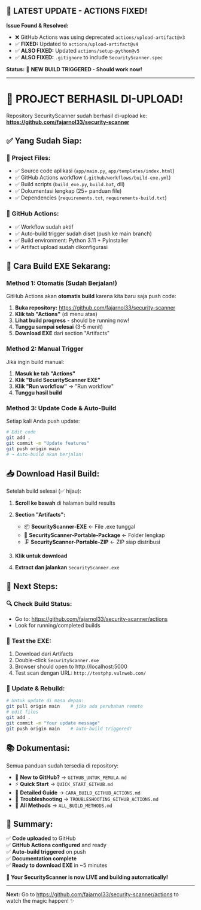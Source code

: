 ## 🔄 **LATEST UPDATE - ACTIONS FIXED!**

**Issue Found & Resolved:**
- ❌ GitHub Actions was using deprecated `actions/upload-artifact@v3`
- ✅ **FIXED:** Updated to `actions/upload-artifact@v4`
- ✅ **ALSO FIXED:** Updated `actions/setup-python@v5`  
- ✅ **ALSO FIXED:** `.gitignore` to include `SecurityScanner.spec`

**Status:** 🚀 **NEW BUILD TRIGGERED - Should work now!**

---

# 🎉 PROJECT BERHASIL DI-UPLOAD!

Repository SecurityScanner sudah berhasil di-upload ke:
**https://github.com/fajarnol33/security-scanner**

## ✅ Yang Sudah Siap:

### 📁 **Project Files:**
- ✅ Source code aplikasi (`app/main.py`, `app/templates/index.html`)
- ✅ GitHub Actions workflow (`.github/workflows/build-exe.yml`)
- ✅ Build scripts (`build_exe.py`, `build.bat`, dll)
- ✅ Dokumentasi lengkap (25+ panduan file)
- ✅ Dependencies (`requirements.txt`, `requirements-build.txt`)

### 🤖 **GitHub Actions:**
- ✅ Workflow sudah aktif
- ✅ Auto-build trigger sudah diset (push ke main branch)
- ✅ Build environment: Python 3.11 + PyInstaller
- ✅ Artifact upload sudah dikonfigurasi

## 🚀 Cara Build EXE Sekarang:

### Method 1: Otomatis (Sudah Berjalan!)
GitHub Actions akan **otomatis build** karena kita baru saja push code:

1. **Buka repository:** https://github.com/fajarnol33/security-scanner
2. **Klik tab "Actions"** (di menu atas)
3. **Lihat build progress** - should be running now!
4. **Tunggu sampai selesai** (3-5 menit)
5. **Download EXE** dari section "Artifacts"

### Method 2: Manual Trigger
Jika ingin build manual:

1. **Masuk ke tab "Actions"**
2. **Klik "Build SecurityScanner EXE"**
3. **Klik "Run workflow"** → "Run workflow"
4. **Tunggu hasil build**

### Method 3: Update Code & Auto-Build
Setiap kali Anda push update:
```bash
# Edit code
git add .
git commit -m "Update features"
git push origin main
# → Auto-build akan berjalan!
```

## 📥 Download Hasil Build:

Setelah build selesai (✅ hijau):

1. **Scroll ke bawah** di halaman build results
2. **Section "Artifacts":**
   - 📦 **SecurityScanner-EXE** ← File .exe tunggal
   - 📁 **SecurityScanner-Portable-Package** ← Folder lengkap
   - 🗜️ **SecurityScanner-Portable-ZIP** ← ZIP siap distribusi

3. **Klik untuk download**
4. **Extract dan jalankan** `SecurityScanner.exe`

## 🎯 Next Steps:

### 🔍 **Check Build Status:**
- Go to: https://github.com/fajarnol33/security-scanner/actions
- Look for running/completed builds

### 📱 **Test the EXE:**
1. Download dari Artifacts
2. Double-click `SecurityScanner.exe`
3. Browser should open to http://localhost:5000
4. Test scan dengan URL: `http://testphp.vulnweb.com/`

### 🔄 **Update & Rebuild:**
```bash
# Untuk update di masa depan:
git pull origin main    # jika ada perubahan remote
# edit files
git add .
git commit -m "Your update message"
git push origin main    # auto-build triggered!
```

## 📚 Dokumentasi:

Semua panduan sudah tersedia di repository:

- 👶 **New to GitHub?** → `GITHUB_UNTUK_PEMULA.md`
- ⚡ **Quick Start** → `QUICK_START_GITHUB.md`  
- 📖 **Detailed Guide** → `CARA_BUILD_GITHUB_ACTIONS.md`
- 🔧 **Troubleshooting** → `TROUBLESHOOTING_GITHUB_ACTIONS.md`
- 🎯 **All Methods** → `ALL_BUILD_METHODS.md`

## 🎉 Summary:

✅ **Code uploaded** to GitHub  
✅ **GitHub Actions configured** and ready  
✅ **Auto-build triggered** on push  
✅ **Documentation complete**  
✅ **Ready to download EXE** in ~5 minutes  

**🚀 Your SecurityScanner is now LIVE and building automatically!**

---

**Next:** Go to https://github.com/fajarnol33/security-scanner/actions to watch the magic happen! ✨
